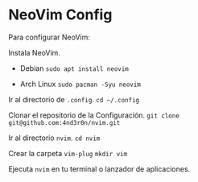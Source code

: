 # NeoVim Config

Para configurar NeoVim:

Instala NeoVim.

- Debian `sudo apt install neovim`

- Arch Linux `sudo pacman -Syu neovim`

Ir al directorio de `.config`.
```cd ~/.config```

Clonar el repositorio de la Configuración.
```git clone git@github.com:4nd3r0n/nvim.git```

Ir al directorio `nvim`.
```cd nvim```

Crear la carpeta `vim-plug`
```mkdir vim```

Ejecuta `nvim` en tu terminal o lanzador de aplicaciones.
